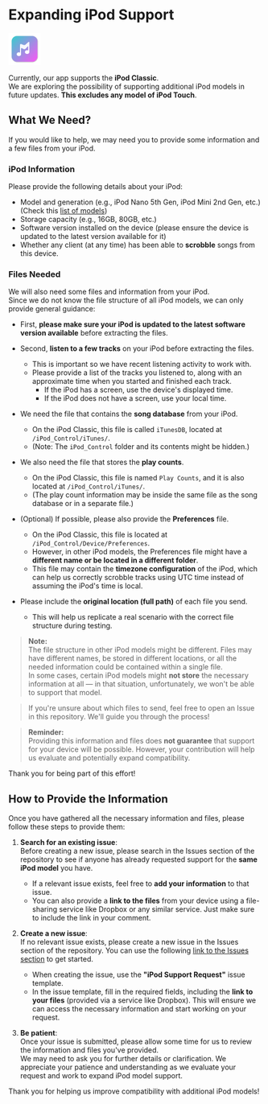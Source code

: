 # Expanding iPod Support

![](./assets/logo.png)

Currently, our app supports the **iPod Classic**.  
We are exploring the possibility of supporting additional iPod models in future updates. **This excludes any model of iPod Touch**. 

## What We Need?

If you would like to help, we may need you to provide some information and a few files from your iPod.

### iPod Information

Please provide the following details about your iPod:

- Model and generation (e.g., iPod Nano 5th Gen, iPod Mini 2nd Gen, etc.) (Check this [list of models](https://support.apple.com/en-us/103823))
- Storage capacity (e.g., 16GB, 80GB, etc.)
- Software version installed on the device (please ensure the device is updated to the latest version available for it)
- Whether any client (at any time) has been able to **scrobble** songs from this device.

### Files Needed

We will also need some files and information from your iPod.  
Since we do not know the file structure of all iPod models, we can only provide general guidance:

- First, **please make sure your iPod is updated to the latest software version available** before extracting the files.

- Second, **listen to a few tracks** on your iPod before extracting the files.  
  - This is important so we have recent listening activity to work with.
  - Please provide a list of the tracks you listened to, along with an approximate time when you started and finished each track.  
    - If the iPod has a screen, use the device's displayed time.
    - If the iPod does not have a screen, use your local time.

- We need the file that contains the **song database** from your iPod.  
  - On the iPod Classic, this file is called `iTunesDB`, located at `/iPod_Control/iTunes/`.  
  - (Note: The `iPod_Control` folder and its contents might be hidden.)

- We also need the file that stores the **play counts**.  
  - On the iPod Classic, this file is named `Play Counts`, and it is also located at `/iPod_Control/iTunes/`.  
  - (The play count information may be inside the same file as the song database or in a separate file.)

- (Optional) If possible, please also provide the **Preferences** file.  
  - On the iPod Classic, this file is located at `/iPod_Control/Device/Preferences`.
  - However, in other iPod models, the Preferences file might have a **different name or be located in a different folder**.
  - This file may contain the **timezone configuration** of the iPod, which can help us correctly scrobble tracks using UTC time instead of assuming the iPod's time is local.

- Please include the **original location (full path)** of each file you send.  
  - This will help us replicate a real scenario with the correct file structure during testing.


> **Note:**  
> The file structure in other iPod models might be different. Files may have different names, be stored in different locations, or all the needed information could be contained within a single file.  
> In some cases, certain iPod models might **not store** the necessary information at all — in that situation, unfortunately, we won't be able to support that model.

> If you're unsure about which files to send, feel free to open an Issue in this repository. We'll guide you through the process!

> **Reminder:**  
> Providing this information and files does **not guarantee** that support for your device will be possible. However, your contribution will help us evaluate and potentially expand compatibility.

Thank you for being part of this effort!

## How to Provide the Information

Once you have gathered all the necessary information and files, please follow these steps to provide them:

1. **Search for an existing issue**:  
   Before creating a new issue, please search in the Issues section of the repository to see if anyone has already requested support for the **same iPod model** you have.  
   - If a relevant issue exists, feel free to **add your information** to that issue.  
   - You can also provide a **link to the files** from your device using a file-sharing service like Dropbox or any similar service. Just make sure to include the link in your comment.

2. **Create a new issue**:  
   If no relevant issue exists, please create a new issue in the Issues section of the repository. You can use the following [link to the Issues section](#) to get started.  
   - When creating the issue, use the **"iPod Support Request"** issue template.  
   - In the issue template, fill in the required fields, including the **link to your files** (provided via a service like Dropbox). This will ensure we can access the necessary information and start working on your request.

3. **Be patient**:  
   Once your issue is submitted, please allow some time for us to review the information and files you've provided.  
   We may need to ask you for further details or clarification. We appreciate your patience and understanding as we evaluate your request and work to expand iPod model support.

Thank you for helping us improve compatibility with additional iPod models!
